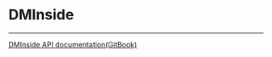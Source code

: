 # DMInside

----

[DMInside API documentation(GitBook)](https://eojin-dev.gitbook.io/dminside/)





